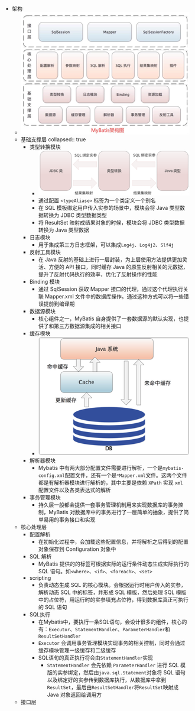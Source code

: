 - 架构
	- ![Mybatis 三层架构](../assets/image_1703605464268_0.png)
	- 基础支撑层
	  collapsed:: true
		- 类型转换模块
			- ![类型转换模块](../assets/image_1703645698557_0.png)
			- 通过配置 `<typeAliase>` 标签为一个类定义一个别名
			- 在 SQL 模板绑定用户传入实参的场景中，模块会将 Java 类型数据转换为 JDBC 类型数据类型
			- 将 ResultSet 映射成结果对象的时候，模块会将 JDBC 类型数据转换为 Java 类型数据
		- 日志模块
			- 用于集成第三方日志框架，可以集成`Log4j`、`Log4j2`、`Slf4j`
		- 反射工具模块
			- 在 Java 反射的基础上进行一层封装，为上层使用方法提供更加灵活、方便的 API 接口，同时缓存 Java 的原生反射相关的元数据，提升了反射代码执行的效率，优化了反射操作的性能
		- Binding 模块
			- 通过 SqlSession 获取 Mapper 接口的代理，通过这个代理执行关联 Mapper.xml 文件中的数据库操作。通过这种方式可以将一些错误提前到编译期
		- 数据源模块
			- 核心组件之一，MyBatis 自身提供了一套数据源的默认实现，也提供了和第三方数据源集成的相关接口
		- 缓存模块
			- ![缓存模块工作原理](../assets/image_1703648459036_0.png)
		- 解析器模块
			- Mybatis 中有两大部分配置文件需要进行解析，一个是`mybatis-config.xml`配置文件，还有一个是`*Mapper.xml`文件。这两个文件都是有解析器模块进行解析的，其中主要是依赖 `XPath` 实现 `xml` 配置文件以及各类表达式的解析
		- 事务管理模块
			- 持久层一般都会提供一套事务管理机制用来实现数据库的事务控制，MyBatis 对数据库中的事务进行了一层简单的抽象，提供了简单易用的事务接口和实现
	- 核心处理层
		- 配置解析
			- 在初始化过程中，会加载这些配置信息，并将解析之后得到的配置对象保存到 Configuration 对象中
		- SQL 解析
			- MyBatis 提供的的标签可根据实际的运行条件动态生成实际执行的 SQL 语句。如`<where>`、`<if>`、`<foreach>`、`<set>`
		- scripting
			- 负责动态生成 SQL 的核心模块。会根据运行时用户传入的实参，解析动态 SQL 中的标签，并形成 SQL 模版，然后处理 SQL 模版中的占位符，用运行时的实参填充占位符，得到数据库真正可执行的 SQL 语句
		- SQL执行
			- 在Mybatis中，要执行一条SQL语句，会设计很多的组件，核心的有：`Executor`、`StatementHandler`、`ParameterHandler`和`ResultSetHandler`
			- `Executor` 会调用事务管理模块实现事务的相关控制，同时会通过缓存模块管理一级缓存和二级缓存
			- SQL语句的真正执行将会由`StatementHandler`实现
				- `StatementHandler` 会先依赖 `ParameterHandler` 进行 SQL 模版的实参绑定，然后由`java.sql.Statement`对象将 SQL 语句以及绑定好的实参传到数据库执行，从数据库中拿到`ResultSet`，最后由`ResultSetHandler`将`ResultSet`映射成 Java 对象返回给调用方
	- 接口层